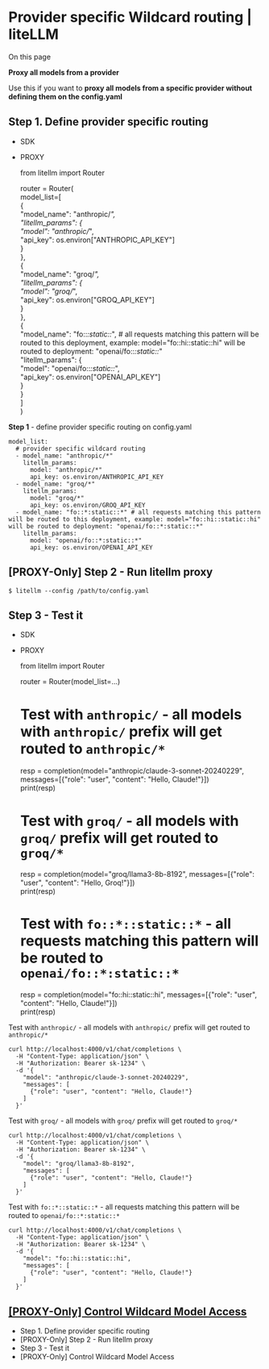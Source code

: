 # Provider specific Wildcard routing | liteLLM

On this page

**Proxy all models from a provider**

Use this if you want to **proxy all models from a specific provider without defining them on the config.yaml**

## Step 1. Define provider specific routing​

  * SDK
  * PROXY

    
    
    from litellm import Router  
      
    router = Router(  
        model_list=[  
            {  
                "model_name": "anthropic/*",  
                "litellm_params": {  
                    "model": "anthropic/*",  
                    "api_key": os.environ["ANTHROPIC_API_KEY"]  
                }  
            },   
            {  
                "model_name": "groq/*",  
                "litellm_params": {  
                    "model": "groq/*",  
                    "api_key": os.environ["GROQ_API_KEY"]  
                }  
            },   
            {  
                "model_name": "fo::*:static::*", # all requests matching this pattern will be routed to this deployment, example: model="fo::hi::static::hi" will be routed to deployment: "openai/fo::*:static::*"  
                "litellm_params": {  
                    "model": "openai/fo::*:static::*",  
                    "api_key": os.environ["OPENAI_API_KEY"]  
                }  
            }  
        ]  
    )  
    

**Step 1** \- define provider specific routing on config.yaml
    
    
    model_list:  
      # provider specific wildcard routing  
      - model_name: "anthropic/*"  
        litellm_params:  
          model: "anthropic/*"  
          api_key: os.environ/ANTHROPIC_API_KEY  
      - model_name: "groq/*"  
        litellm_params:  
          model: "groq/*"  
          api_key: os.environ/GROQ_API_KEY  
      - model_name: "fo::*:static::*" # all requests matching this pattern will be routed to this deployment, example: model="fo::hi::static::hi" will be routed to deployment: "openai/fo::*:static::*"  
        litellm_params:  
          model: "openai/fo::*:static::*"  
          api_key: os.environ/OPENAI_API_KEY  
    

## [PROXY-Only] Step 2 - Run litellm proxy​
    
    
    $ litellm --config /path/to/config.yaml  
    

## Step 3 - Test it​

  * SDK
  * PROXY

    
    
    from litellm import Router  
      
    router = Router(model_list=...)  
      
    # Test with `anthropic/` - all models with `anthropic/` prefix will get routed to `anthropic/*`  
    resp = completion(model="anthropic/claude-3-sonnet-20240229", messages=[{"role": "user", "content": "Hello, Claude!"}])  
    print(resp)  
      
    # Test with `groq/` - all models with `groq/` prefix will get routed to `groq/*`  
    resp = completion(model="groq/llama3-8b-8192", messages=[{"role": "user", "content": "Hello, Groq!"}])  
    print(resp)  
      
    # Test with `fo::*::static::*` - all requests matching this pattern will be routed to `openai/fo::*:static::*`  
    resp = completion(model="fo::hi::static::hi", messages=[{"role": "user", "content": "Hello, Claude!"}])  
    print(resp)  
    

Test with `anthropic/` \- all models with `anthropic/` prefix will get routed to `anthropic/*`
    
    
    curl http://localhost:4000/v1/chat/completions \  
      -H "Content-Type: application/json" \  
      -H "Authorization: Bearer sk-1234" \  
      -d '{  
        "model": "anthropic/claude-3-sonnet-20240229",  
        "messages": [  
          {"role": "user", "content": "Hello, Claude!"}  
        ]  
      }'  
    

Test with `groq/` \- all models with `groq/` prefix will get routed to `groq/*`
    
    
    curl http://localhost:4000/v1/chat/completions \  
      -H "Content-Type: application/json" \  
      -H "Authorization: Bearer sk-1234" \  
      -d '{  
        "model": "groq/llama3-8b-8192",  
        "messages": [  
          {"role": "user", "content": "Hello, Claude!"}  
        ]  
      }'  
    

Test with `fo::*::static::*` \- all requests matching this pattern will be routed to `openai/fo::*:static::*`
    
    
    curl http://localhost:4000/v1/chat/completions \  
      -H "Content-Type: application/json" \  
      -H "Authorization: Bearer sk-1234" \  
      -d '{  
        "model": "fo::hi::static::hi",  
        "messages": [  
          {"role": "user", "content": "Hello, Claude!"}  
        ]  
      }'  
    

## [[PROXY-Only] Control Wildcard Model Access](/docs/proxy/model_access#-control-access-on-wildcard-models)​

  * Step 1. Define provider specific routing
  * [PROXY-Only] Step 2 - Run litellm proxy
  * Step 3 - Test it
  * [PROXY-Only] Control Wildcard Model Access